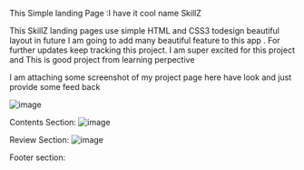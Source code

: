 This Simple landing Page :I have it cool name SkillZ

This SkillZ landing pages use simple HTML and CSS3 todesign beautiful layout in future I am going to add many beautiful feature to this app .
For further updates keep tracking this project.
I am super excited for this project and This is good project from learning perpective 

I am attaching some screenshot of my project page  here have look and just provide some feed back 


![image](https://user-images.githubusercontent.com/25307894/147552879-74a950a3-69ed-4118-8041-1a788c91f11d.png)


Contents Section:
![image](https://user-images.githubusercontent.com/25307894/147552937-90de0ac8-2046-4787-a417-aab43efa60bd.png)


Review Section:
![image](https://user-images.githubusercontent.com/25307894/147553007-563ebf9e-1d74-4bf3-8817-6a08a73772f7.png)

Footer section:
